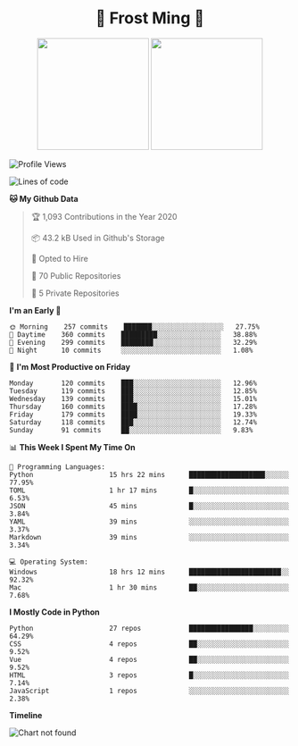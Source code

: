 <h1 align="center">🦄 Frost Ming 🐍</h1>

<p align="center">
  <img height="200" src="https://github-readme-stats.vercel.app/api?username=frostming&show_icons=true&theme=dracula&include_all_commits=true" />
  <img height="200" src="https://github-readme-stats.vercel.app/api/top-langs/?username=frostming&theme=dracula&show_icons=true" />
</p>

<!--START_SECTION:waka-->
![Profile Views](http://img.shields.io/badge/Profile%20Views-12-blue)

![Lines of code](https://img.shields.io/badge/From%20Hello%20World%20I%27ve%20Written-14.0%20million%20lines%20of%20code-blue)

**🐱 My Github Data** 

> 🏆 1,093 Contributions in the Year 2020
 > 
> 📦 43.2 kB Used in Github's Storage 
 > 
> 💼 Opted to Hire
 > 
> 📜 70 Public Repositories
 > 
> 🔑 5 Private Repositories 

**I'm an Early 🐤** 

```text
🌞 Morning    257 commits    ███████░░░░░░░░░░░░░░░░░░   27.75% 
🌆 Daytime    360 commits    █████████░░░░░░░░░░░░░░░░   38.88% 
🌃 Evening    299 commits    ████████░░░░░░░░░░░░░░░░░   32.29% 
🌙 Night      10 commits     ░░░░░░░░░░░░░░░░░░░░░░░░░   1.08%

```
📅 **I'm Most Productive on Friday** 

```text
Monday       120 commits    ███░░░░░░░░░░░░░░░░░░░░░░   12.96% 
Tuesday      119 commits    ███░░░░░░░░░░░░░░░░░░░░░░   12.85% 
Wednesday    139 commits    ███░░░░░░░░░░░░░░░░░░░░░░   15.01% 
Thursday     160 commits    ████░░░░░░░░░░░░░░░░░░░░░   17.28% 
Friday       179 commits    ████░░░░░░░░░░░░░░░░░░░░░   19.33% 
Saturday     118 commits    ███░░░░░░░░░░░░░░░░░░░░░░   12.74% 
Sunday       91 commits     ██░░░░░░░░░░░░░░░░░░░░░░░   9.83%

```


📊 **This Week I Spent My Time On** 

```text
💬 Programming Languages: 
Python                   15 hrs 22 mins      ███████████████████░░░░░░   77.95% 
TOML                     1 hr 17 mins        █░░░░░░░░░░░░░░░░░░░░░░░░   6.53% 
JSON                     45 mins             █░░░░░░░░░░░░░░░░░░░░░░░░   3.84% 
YAML                     39 mins             ░░░░░░░░░░░░░░░░░░░░░░░░░   3.37% 
Markdown                 39 mins             ░░░░░░░░░░░░░░░░░░░░░░░░░   3.34%

💻 Operating System: 
Windows                  18 hrs 12 mins      ███████████████████████░░   92.32% 
Mac                      1 hr 30 mins        ██░░░░░░░░░░░░░░░░░░░░░░░   7.68%

```

**I Mostly Code in Python** 

```text
Python                   27 repos            ████████████████░░░░░░░░░   64.29% 
CSS                      4 repos             ██░░░░░░░░░░░░░░░░░░░░░░░   9.52% 
Vue                      4 repos             ██░░░░░░░░░░░░░░░░░░░░░░░   9.52% 
HTML                     3 repos             █░░░░░░░░░░░░░░░░░░░░░░░░   7.14% 
JavaScript               1 repos             ░░░░░░░░░░░░░░░░░░░░░░░░░   2.38%

```


**Timeline**

![Chart not found](https://github.com/frostming/frostming/blob/master/charts/bar_graph.png) 


<!--END_SECTION:waka-->
